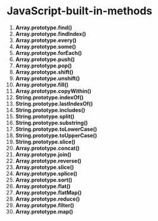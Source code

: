 # JavaScript-built-in-methods


1. **Array.prototype.find()**
2. **Array.prototype.findIndex()**
3. **Array.prototype.every()**
4. **Array.prototype.some()**
5. **Array.prototype.forEach()**
6. **Array.prototype.push()**
7. **Array.prototype.pop()**
8. **Array.prototype.shift()**
9. **Array.prototype.unshift()**
10. **Array.prototype.fill()**
11. **Array.prototype.copyWithin()**
12. **String.prototype.indexOf()**
13. **String.prototype.lastIndexOf()**
14. **String.prototype.includes()**
15. **String.prototype.split()**
16. **String.prototype.substring()**
17. **String.prototype.toLowerCase()**
18. **String.prototype.toUpperCase()**
19. **String.prototype.slice()**
20. **Array.prototype.concat()**
21. **Array.prototype.join()**
23. **Array.prototype.reverse()**
24. **Array.prototype.slice()**
25. **Array.prototype.splice()**
26. **Array.prototype.sort()**
27. **Array.prototype.flat()**
28. **Array.prototype.flatMap()**
29. **Array.prototype.reduce()**
30. **Array.prototype.filter()**
31. **Array.prototype.map()**